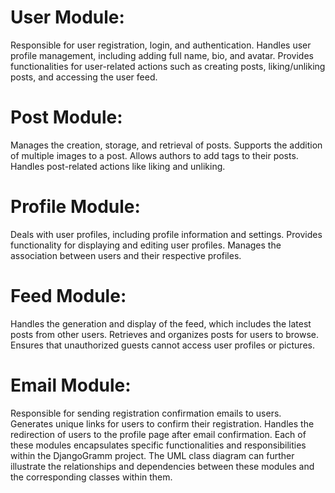 # User Module:


Responsible for user registration, login, and authentication.
Handles user profile management, including adding full name, bio, and avatar.
Provides functionalities for user-related actions such as creating posts, liking/unliking posts, and accessing the user feed.

# Post Module:

Manages the creation, storage, and retrieval of posts.
Supports the addition of multiple images to a post.
Allows authors to add tags to their posts.
Handles post-related actions like liking and unliking.

# Profile Module:

Deals with user profiles, including profile information and settings.
Provides functionality for displaying and editing user profiles.
Manages the association between users and their respective profiles.

# Feed Module:

Handles the generation and display of the feed, which includes the latest posts from other users.
Retrieves and organizes posts for users to browse.
Ensures that unauthorized guests cannot access user profiles or pictures.

# Email Module:

Responsible for sending registration confirmation emails to users.
Generates unique links for users to confirm their registration.
Handles the redirection of users to the profile page after email confirmation.
Each of these modules encapsulates specific functionalities and responsibilities within the DjangoGramm project. The UML class diagram can further illustrate the relationships and dependencies between these modules and the corresponding classes within them.
